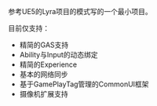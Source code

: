 参考UE5的Lyra项目的模式写的一个最小项目。

目前仅支持：
  + 精简的GAS支持
  + Ability与Input的动态绑定
  + 精简的Experience
  + 基本的网络同步
  + 基于GamePlayTag管理的CommonUI框架
  + 摄像机扩展支持
